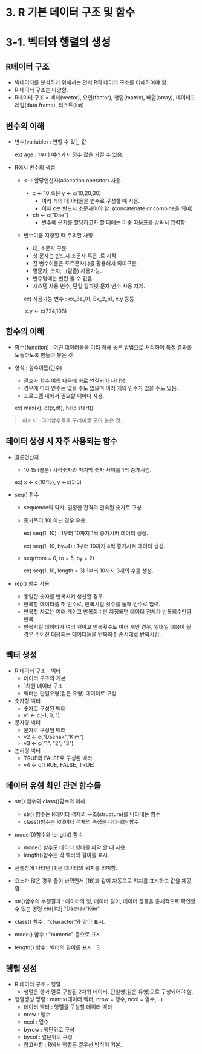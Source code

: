 # 3. R 기본 데이터 구조 및 함수



# 3-1. 벡터와 행렬의 생성



## R데이터 구조

- 빅데이터를 분석하기 위해서는 먼저 R의 데이터 구조를 이해하여야 함.
- R 데이터 구조는 다양함.
- R데이터 구조 = 벡터(vector), 요인(factor), 행렬(matrix), 배열(array), 데이터프레임(data frame), 리스트(list)



## 변수의 이해

- 변수(variable) : 변할 수 있는 값

  ex) age : 1부터 여러가지 정수 값을 가질 수 있음.

- R에서 변수의 생성

  - <- : 할당연산자(allocation operator) 사용.

    - x <- 10 혹은 y <- c(10,20,30)
      - 여러 개의 데이터들을 변수로 구성할 때 사용.
      - 이때 c는 반드시 소문자여야 함. (concatenate or combine을 의미)
    - ch <- c("Dae")
      - 변수에 문자를 할당하고자 할 때에는 이중 따옴표를 감싸서 입력함.

  - 변수이름 지정할 때 주의할 사항

    - 대, 소문자 구분
    - 첫 문자는 반드시 소문자 혹은 .로 시작.
    - 긴 변수이름은 도트문자(.)를 활용해서 의미구분.
    - 영문자, 숫자, _(밑줄) 사용가능.
    - 변수명에는 빈칸 둘 수 없음.
    - 시스템 사용 변수, 단일 알파벳 문자 변수 사용 자제.

    ex) 사용가능 변수 : ex_3a_01, Ex_2_n1, x.y 등등 

    ​	x.y <- c(724,108)

    

## 함수의 이해

- 함수(function) : 어떤 데이터들을 미리 정해 놓은 방법으로 처리하여 특정 결과를 도출하도록 만들어 놓은 것

- 형식 : 함수이름(인수)
  - 괄호가 함수 이름 다음에 바로 연결되어 나타남.
  - 경우에 따라 인수는 없을 수도 있으며 여러 개의 인수가 있을 수도 있음.
  - 프로그램 내에서 필요할 때마다 사용.

  ex) max(x), dt(x,df), help.start()

> ​	패키지 : 여러함수들을 꾸러미로 모아 놓은 것.



## 데이터 생성 시 자주 사용되는 함수

- 콜론연산자

  - 10:15 (콜론) 시작숫자와 마지막 숫자 사이를 1씩 증가시킴.

  ex) x <- c(10:15), y <-c(3:3)

- seq() 함수

  - sequence의 약자, 일정한 간격의 연속된 숫자로 구성.

  - 증가폭이 1이 아닌 경우 유용.

    ex) seq(1, 10) : 1부터 10까지 1씩 증가시켜 데이터 생성.

    ex) seq(1, 10, by=4) : 1부터 10까지 4씩 증가시켜 데이터 생성.

  - seq(from = 0, to = 5, by = 2)

    ex) seq(1, 10, length = 3) 1부터 10까지 3개의 수를 생성.

- rep() 함수 사용

  - 동일한 숫자를 반복시켜 생선할 경우.
  - 반복할 데이터를 첫 인수로, 반복시킬 횟수를 둘째 인수로 입력.
  - 반복할 자료는 여러 개이고 반복회수만 지정되면 데이터 전체가 반복회수만큼 반복.
  - 반복시킬 데이터가 여러 개이고 반복횟수도 여러 개인 경우, 일대일 대응이 될 경우 주어진 대응되는 데이터들을 반복회수 순서대로 반복시킴.

  

## 벡터 생성

- R 데이터 구조 - 벡터
  - 데이터 구조의 기본
  - 1차원 데이터 구조
  - 벡터는 단일유형(같은 유형) 데이터로 구성.
- 숫자형 벡터
  - 숫자로 구성된 벡터
  - v1 <- c(-1, 0, 1)
- 문자형 벡터
  - 문자로 구성된 벡터
  - v2 <- c("Daehak","Kim")
  - v3 <- c("1". "2", "3")
- 논리형 벡터
  - TRUE와 FALSE로 구성된 벡터
  - v4 <- c(TRUE, FALSE, TRUE)



## 데이터 유형 확인 관련 함수들

- str() 함수와 class()함수의 이해
  - str() 함수는 R데이터 객체의 구조(structure)를 나타내는 함수
  - class()함수는 R데이터 객체의 속성을 나타내는 함수
- mode(0)함수와 length() 함수
  - mode() 함수도 데이터 형태를 파악 할 때 사용.
  - length()함수는 각 벡터의 길이를 표시.

- 콘솔창에 나타난 [1]은 데이터의 위치를 의미함.
- 요소가 많은 경우 줄이 바뀌면서 [16]과 같이 자동으로 위치를 표시하고 값을 제공함.
- str()함수의 수행결과 : 데이터의 형, 데이터 길이, 데이터 값들을 총체적으로 확인할 수 있는 명령 chr[1:2] "Daehak"Kim"

- class() 함수 : "character"와 같이 표시.
- mode() 함수 : "numeric" 등으로 표시.
- length() 함수 : 벡터의 길이를 표시 : 3



## 행렬 생성

- R 데이터 구조 - 행렬
  - 행렬은 행과 열로 구성된 2차워 데이터, 단일형(같은 유형)으로 구성되어야 함.
- 행렬생성 명령 : matrix(데이터 벡터, nrow = 행수, ncol = 열수,...)
  - 데이터 백터 : 행렬을 구성할 데이터 벡터
  - nrow : 행수
  - ncol : 열수
  - byrow : 행단위로 구성
  - bycol : 열단위로 구성
  - 참고사항 : R에서 행렬은 열우선 방식이 기본.

